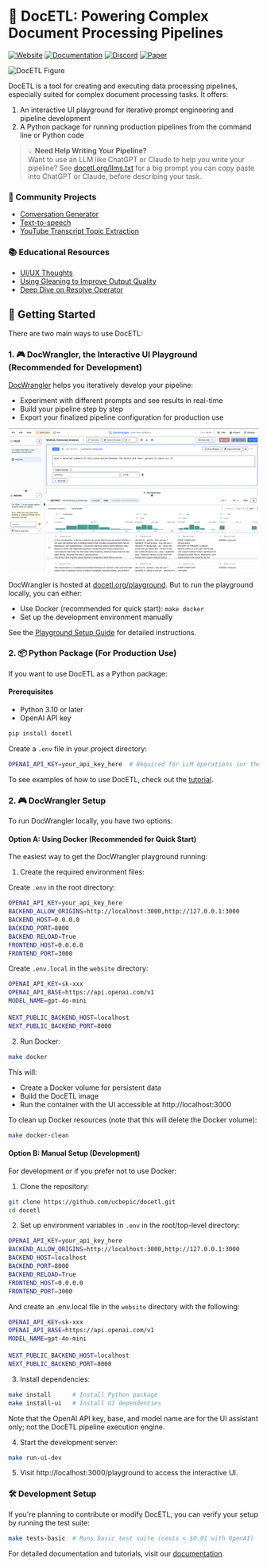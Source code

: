 # 📜 DocETL: Powering Complex Document Processing Pipelines

[![Website](https://img.shields.io/badge/Website-docetl.org-blue)](https://docetl.org)
[![Documentation](https://img.shields.io/badge/Documentation-docs-green)](https://ucbepic.github.io/docetl)
[![Discord](https://img.shields.io/discord/1285485891095236608?label=Discord&logo=discord)](https://discord.gg/fHp7B2X3xx)
[![Paper](https://img.shields.io/badge/Paper-arXiv-red)](https://arxiv.org/abs/2410.12189)

![DocETL Figure](docs/assets/readmefig.png)

DocETL is a tool for creating and executing data processing pipelines, especially suited for complex document processing tasks. It offers:

1. An interactive UI playground for iterative prompt engineering and pipeline development
2. A Python package for running production pipelines from the command line or Python code

> 💡 **Need Help Writing Your Pipeline?**  
> Want to use an LLM like ChatGPT or Claude to help you write your pipeline? See [docetl.org/llms.txt](https://docetl.org/llms.txt) for a big prompt you can copy paste into ChatGPT or Claude, before describing your task.


### 🌟 Community Projects

- [Conversation Generator](https://github.com/PassionFruits-net/docetl-conversation)
- [Text-to-speech](https://github.com/PassionFruits-net/docetl-speaker)
- [YouTube Transcript Topic Extraction](https://github.com/rajib76/docetl_examples)

### 📚 Educational Resources

- [UI/UX Thoughts](https://x.com/sh_reya/status/1846235904664273201)
- [Using Gleaning to Improve Output Quality](https://x.com/sh_reya/status/1843354256335876262)
- [Deep Dive on Resolve Operator](https://x.com/sh_reya/status/1840796824636121288)


## 🚀 Getting Started

There are two main ways to use DocETL:

### 1. 🎮 DocWrangler, the Interactive UI Playground (Recommended for Development)

[DocWrangler](https://docetl.org/playground) helps you iteratively develop your pipeline:
- Experiment with different prompts and see results in real-time
- Build your pipeline step by step
- Export your finalized pipeline configuration for production use

![DocWrangler](docs/assets/tutorial/one-operation.png)

DocWrangler is hosted at [docetl.org/playground](https://docetl.org/playground). But to run the playground locally, you can either:
- Use Docker (recommended for quick start): `make docker`
- Set up the development environment manually

See the [Playground Setup Guide](https://ucbepic.github.io/docetl/playground/) for detailed instructions.

### 2. 📦 Python Package (For Production Use)

If you want to use DocETL as a Python package:

#### Prerequisites
- Python 3.10 or later
- OpenAI API key

```bash
pip install docetl
```

Create a `.env` file in your project directory:
```bash
OPENAI_API_KEY=your_api_key_here  # Required for LLM operations (or the key for the LLM of your choice)
```

To see examples of how to use DocETL, check out the [tutorial](https://ucbepic.github.io/docetl/tutorial/).

### 2. 🎮 DocWrangler Setup

To run DocWrangler locally, you have two options:

#### Option A: Using Docker (Recommended for Quick Start)

The easiest way to get the DocWrangler playground running:

1. Create the required environment files:

Create `.env` in the root directory:
```bash
OPENAI_API_KEY=your_api_key_here
BACKEND_ALLOW_ORIGINS=http://localhost:3000,http://127.0.0.1:3000
BACKEND_HOST=0.0.0.0
BACKEND_PORT=8000
BACKEND_RELOAD=True
FRONTEND_HOST=0.0.0.0
FRONTEND_PORT=3000
```

Create `.env.local` in the `website` directory:
```bash
OPENAI_API_KEY=sk-xxx
OPENAI_API_BASE=https://api.openai.com/v1
MODEL_NAME=gpt-4o-mini

NEXT_PUBLIC_BACKEND_HOST=localhost
NEXT_PUBLIC_BACKEND_PORT=8000
```

2. Run Docker:
```bash
make docker
```

This will:
- Create a Docker volume for persistent data
- Build the DocETL image
- Run the container with the UI accessible at http://localhost:3000

To clean up Docker resources (note that this will delete the Docker volume):
```bash
make docker-clean
```

#### Option B: Manual Setup (Development)

For development or if you prefer not to use Docker:

1. Clone the repository:
```bash
git clone https://github.com/ucbepic/docetl.git
cd docetl
```

2. Set up environment variables in `.env` in the root/top-level directory:
```bash
OPENAI_API_KEY=your_api_key_here
BACKEND_ALLOW_ORIGINS=http://localhost:3000,http://127.0.0.1:3000
BACKEND_HOST=localhost
BACKEND_PORT=8000
BACKEND_RELOAD=True
FRONTEND_HOST=0.0.0.0
FRONTEND_PORT=3000
```

And create an .env.local file in the `website` directory with the following:
```bash
OPENAI_API_KEY=sk-xxx
OPENAI_API_BASE=https://api.openai.com/v1
MODEL_NAME=gpt-4o-mini

NEXT_PUBLIC_BACKEND_HOST=localhost
NEXT_PUBLIC_BACKEND_PORT=8000
```

3. Install dependencies:
```bash
make install      # Install Python package
make install-ui   # Install UI dependencies
```

Note that the OpenAI API key, base, and model name are for the UI assistant only; not the DocETL pipeline execution engine.

4. Start the development server:
```bash
make run-ui-dev
```

5. Visit http://localhost:3000/playground to access the interactive UI.

### 🛠️ Development Setup

If you're planning to contribute or modify DocETL, you can verify your setup by running the test suite:

```bash
make tests-basic  # Runs basic test suite (costs < $0.01 with OpenAI)
```

For detailed documentation and tutorials, visit our [documentation](https://ucbepic.github.io/docetl).
